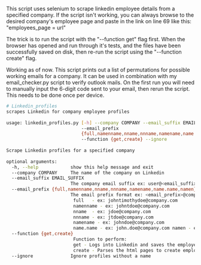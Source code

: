 This script uses selenium to scrape linkedin employee details from a specified company.  If the script isn't working, you can always browse to the desired company's employee page and paste in the link on line 69 like this: "employees_page = url"

The trick is to run the script with the "--function get" flag first.  When the browser has opened and run through it's tests, and the files have been successfully saved on disk, then re-run the script using the "--function create" flag.  

Working as of now. This script prints out a list of permutations for possible working emails for a company. It can be used in combination with my email_checker.py script to verify outlook mails. On the first run you will need to manually input the 6-digit code sent to your email, then rerun the script. This needs to be done once per device.

```sh
# Linkedin_profiles  
scrapes Linkedin for company employee profiles  
  
usage: linkedin_profiles.py [-h] --company COMPANY --email_suffix EMAIL_SUFFIX  
                            --email_prefix  
                            {full,namenname,nname,nnname,namename,name.name,namen}  
                            --function {get,create} --ignore  
  
Scrape Linkedin profiles for a specified company  
  
optional arguments:  
  -h, --help            show this help message and exit  
  --company COMPANY     The name of the company on Linkedin  
  --email_suffix EMAIL_SUFFIX  
                        The company email suffix ex: user@<email_suffix>  
  --email_prefix {full,namenname,nname,nnname,namename,name.name,namen}
                        The email prefix format ex: <email_prefix>@company.com
                         full   - ex: johntimothydoe@company.com
                         namenname - ex: johntdoe@company.com
                         nname  - ex: jdoe@company.com
                         nnname - ex: jtdoe@company.com
                         namename - ex: johndoe@company.com
                         name.name - ex: john.doe@company.com namen - ex: johnd@company.com
  --function {get,create}  
                         Function to perform:    
                         get - Logs into Linkedin and saves the employee html pages  
                         create - Parses the html pages to create employee lists  
  --ignore              Ignore profiles without a name 
```
